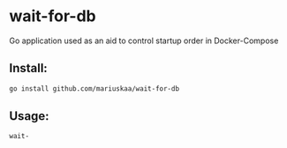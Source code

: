 # wait-for-db

Go application used as an aid to control startup order in Docker-Compose

## Install: 
```bash
go install github.com/mariuskaa/wait-for-db
```
## Usage:
```bash
wait-
```
